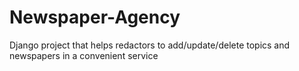 # Newspaper-Agency
Django project that helps redactors to add/update/delete topics and newspapers in a convenient service
